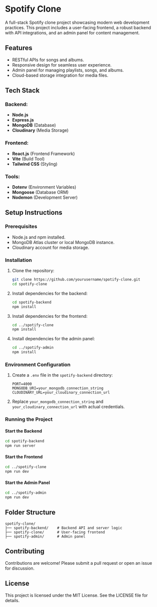 # Spotify Clone

A full-stack Spotify clone project showcasing modern web development practices. This project includes a user-facing frontend, a robust backend with API integrations, and an admin panel for content management.

## Features

- RESTful APIs for songs and albums.
- Responsive design for seamless user experience.
- Admin panel for managing playlists, songs, and albums.
- Cloud-based storage integration for media files.

## Tech Stack

### Backend:
- **Node.js**
- **Express.js**
- **MongoDB** (Database)
- **Cloudinary** (Media Storage)

### Frontend:
- **React.js** (Frontend Framework)
- **Vite** (Build Tool)
- **Tailwind CSS** (Styling)

### Tools:
- **Dotenv** (Environment Variables)
- **Mongoose** (Database ORM)
- **Nodemon** (Development Server)

## Setup Instructions

### Prerequisites
- Node.js and npm installed.
- MongoDB Atlas cluster or local MongoDB instance.
- Cloudinary account for media storage.

### Installation

1. Clone the repository:
   ```bash
   git clone https://github.com/yourusername/spotify-clone.git
   cd spotify-clone
   ```

2. Install dependencies for the backend:
   ```bash
   cd spotify-backend
   npm install
   ```

3. Install dependencies for the frontend:
   ```bash
   cd ../spotify-clone
   npm install
   ```

4. Install dependencies for the admin panel:
   ```bash
   cd ../spotify-admin
   npm install
   ```

### Environment Configuration

1. Create a `.env` file in the `spotify-backend` directory:
   ```plaintext
   PORT=4000
   MONGODB_URI=your_mongodb_connection_string
   CLOUDINARY_URL=your_cloudinary_connection_url
   ```

2. Replace `your_mongodb_connection_string` and `your_cloudinary_connection_url` with actual credentials.

### Running the Project

#### Start the Backend
```bash
cd spotify-backend
npm run server
```

#### Start the Frontend
```bash
cd ../spotify-clone
npm run dev
```

#### Start the Admin Panel
```bash
cd ../spotify-admin
npm run dev
```

## Folder Structure

```
spotify-clone/
├── spotify-backend/    # Backend API and server logic
├── spotify-clone/      # User-facing frontend
├── spotify-admin/      # Admin panel
```

## Contributing

Contributions are welcome! Please submit a pull request or open an issue for discussion.

## License

This project is licensed under the MIT License. See the LICENSE file for details.
